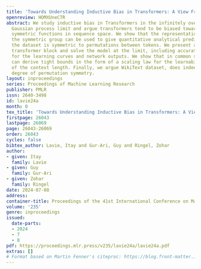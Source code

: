 ```yaml
---
title: 'Towards Understanding Inductive Bias in Transformers: A View From Infinity'
openreview: HOMXUneCTR
abstract: We study inductive bias in Transformers in the infinitely over-parameterized
  Gaussian process limit and argue transformers tend to be biased towards more permutation
  symmetric functions in sequence space. We show that the representation theory of
  the symmetric group can be used to give quantitative analytical predictions when
  the dataset is symmetric to permutations between tokens. We present a simplified
  transformer block and solve the model at the limit, including accurate predictions
  for the learning curves and network outputs. We show that in common setups, one
  can derive tight bounds in the form of a scaling law for the learnability as a function
  of the context length. Finally, we argue WikiText dataset, does indeed possess a
  degree of permutation symmetry.
layout: inproceedings
series: Proceedings of Machine Learning Research
publisher: PMLR
issn: 2640-3498
id: lavie24a
month: 0
tex_title: 'Towards Understanding Inductive Bias in Transformers: A View From Infinity'
firstpage: 26043
lastpage: 26069
page: 26043-26069
order: 26043
cycles: false
bibtex_author: Lavie, Itay and Gur-Ari, Guy and Ringel, Zohar
author:
- given: Itay
  family: Lavie
- given: Guy
  family: Gur-Ari
- given: Zohar
  family: Ringel
date: 2024-07-08
address:
container-title: Proceedings of the 41st International Conference on Machine Learning
volume: '235'
genre: inproceedings
issued:
  date-parts:
  - 2024
  - 7
  - 8
pdf: https://proceedings.mlr.press/v235/lavie24a/lavie24a.pdf
extras: []
# Format based on Martin Fenner's citeproc: https://blog.front-matter.io/posts/citeproc-yaml-for-bibliographies/
---
```

